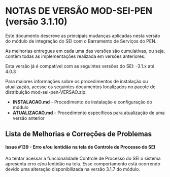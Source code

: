 # NOTAS DE VERSÃO MOD-SEI-PEN (versão 3.1.10)

Este documento descreve as principais mudanças aplicadas nesta versão do módulo de integração do SEI com o Barramento de Serviços do PEN. 

As melhorias entregues em cada uma das versões são cumulativas, ou seja, contêm todas as implementações realizada em versões anteriores.

Esta versão já é compatível com as seguintes versões do SEI:
-3.1.x até 4.0.3


Para maiores informações sobre os procedimentos de instalação ou atualização, acesse os seguintes documentos localizados no pacote de distribuição mod-sei-pen-VERSAO.zip:

* **INSTALACAO.md** - Procedimento de instalação e configuração do módulo
* **ATUALIZACAO.md** - Procedimento específicos para atualização de uma versão anterior


## Lista de Melhorias e Correções de Problemas


#### Issue #139 - Erro e/ou lentidão na tela de Controle de Processo do SEI

Ao tentar acessar a funcionalidade Controle de Processo do SEI o sistema apresenta erro e/ou lentidão na tela. Esse comportamento está ocorrendo devido uma alteração disponibilizada na versão 3.1.7 do módulo.